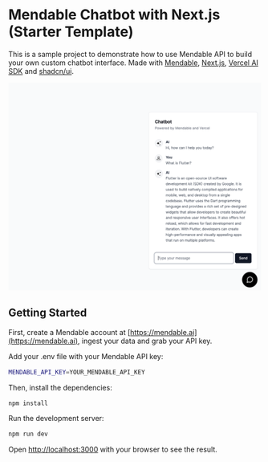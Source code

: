 # Mendable Chatbot with Next.js (Starter Template)

This is a sample project to demonstrate how to use Mendable API to build your own custom chatbot interface. Made with [Mendable](https://mendable.ai?ref=nextjs), [Next.js](https://vercel.com/solutions/nextjs), [Vercel AI SDK](https://vercel.com/blog/introducing-the-vercel-ai-sdk) and [shadcn/ui](https://ui.shadcn.com/).

![](/public/readmeHero.png)

## Getting Started

First, create a Mendable account at [https://mendable.ai](https://mendable.ai), ingest your data and grab your API key.

Add your .env file with your Mendable API key:

```bash
MENDABLE_API_KEY=YOUR_MENDABLE_API_KEY
```

Then, install the dependencies:

```bash
npm install
```

Run the development server:

```bash
npm run dev
```


Open [http://localhost:3000](http://localhost:3000) with your browser to see the result.
